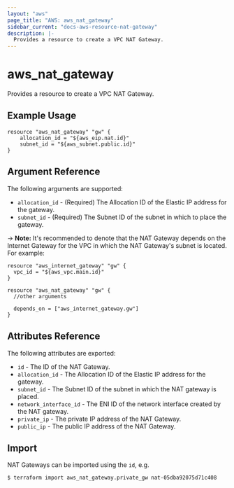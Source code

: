 ```yaml
---
layout: "aws"
page_title: "AWS: aws_nat_gateway"
sidebar_current: "docs-aws-resource-nat-gateway"
description: |-
  Provides a resource to create a VPC NAT Gateway.
---
```


# aws\_nat\_gateway

Provides a resource to create a VPC NAT Gateway.

## Example Usage

```
resource "aws_nat_gateway" "gw" {
    allocation_id = "${aws_eip.nat.id}"
    subnet_id = "${aws_subnet.public.id}"
}
```

## Argument Reference

The following arguments are supported:

* `allocation_id` - (Required) The Allocation ID of the Elastic IP address for the gateway.
* `subnet_id` - (Required) The Subnet ID of the subnet in which to place the gateway.

-> **Note:** It's recommended to denote that the NAT Gateway depends on the Internet Gateway for the VPC in which the NAT Gateway's subnet is located. For example:

    resource "aws_internet_gateway" "gw" {
      vpc_id = "${aws_vpc.main.id}"
    }

    resource "aws_nat_gateway" "gw" {
      //other arguments

      depends_on = ["aws_internet_gateway.gw"]
    }


## Attributes Reference

The following attributes are exported:

* `id` - The ID of the NAT Gateway.
* `allocation_id` - The Allocation ID of the Elastic IP address for the gateway.
* `subnet_id` - The Subnet ID of the subnet in which the NAT gateway is placed.
* `network_interface_id` - The ENI ID of the network interface created by the NAT gateway.
* `private_ip` - The private IP address of the NAT Gateway.
* `public_ip` - The public IP address of the NAT Gateway.

## Import

NAT Gateways can be imported using the `id`, e.g. 

```
$ terraform import aws_nat_gateway.private_gw nat-05dba92075d71c408
```